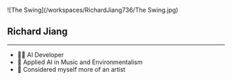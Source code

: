 ![The Swing](/workspaces/RichardJiang736/The Swing.jpg)

## Richard Jiang
---
- 👨‍💻 AI Developer 
- 🌲 Applied AI in Music and Environmentalism
- 🎨 Considered myself more of an artist
